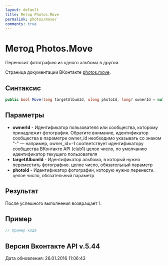 ```yaml
---
layout: default
title: Метод Photos.Move
permalink: photos/move/
comments: true
---
```

# Метод Photos.Move
Переносит фотографию из одного альбома в другой.

Страница документации ВКонтакте [photos.move](https://vk.com/dev/photos.move).
## Синтаксис
``` csharp
public bool Move(long targetAlbumId, ulong photoId, long? ownerId = null)
```

## Параметры
+ **ownerId** - Идентификатор пользователя или сообщества, которому принадлежит фотография. Обратите внимание, идентификатор сообщества в параметре owner_id необходимо указывать со знаком "-" — например, owner_id=-1 соответствует идентификатору сообщества ВКонтакте API (club1)  целое число, по умолчанию идентификатор текущего пользователя
+ **targetAlbumId** - Идентификатор альбома, в который нужно переместить фотографию. целое число, обязательный параметр
+ **photoId** - Идентификатор фотографии, которую нужно перенести. целое число, обязательный параметр

## Результат
После успешного выполнения возвращает 1.

## Пример
``` csharp
// Пример кода
```

## Версия Вконтакте API v.5.44
Дата обновления: 26.01.2016 11:06:43
